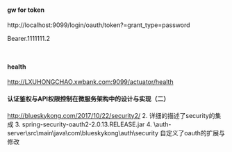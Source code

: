 


#### gw for token

  http://localhost:9099/login/oauth/token?=grant_type=password

Bearer.1111111.2
```


```




####  health

http://LXUHONGCHAO.xwbank.com:9099/actuator/health

####  认证鉴权与API权限控制在微服务架构中的设计与实现（二）

http://blueskykong.com/2017/10/22/security2/
2. 详细的描述了security的集成
3. spring-security-oauth2-2.0.13.RELEASE.jar
4. \auth-server\src\main\java\com\blueskykong\auth\security 自定义了oauth的扩展与修改